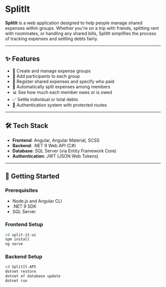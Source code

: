 # SplitIt

**SplitIt** is a web application designed to help people manage shared expenses within groups. Whether you're on a trip with friends, splitting rent with roommates, or handling any shared bills, SplitIt simplifies the process of tracking expenses and settling debts fairly.

---

## ✨ Features

- 🧾 Create and manage expense groups
- 👥 Add participants to each group
- 💸 Register shared expenses and specify who paid
- 🔄 Automatically split expenses among members
- 📊 See how much each member owes or is owed
- ✅ Settle individual or total debts
- 🔐 Authentication system with protected routes

---

## 🛠 Tech Stack

- **Frontend**: Angular, Angular Material, SCSS
- **Backend**: .NET 9 Web API (C#)
- **Database**: SQL Server (via Entity Framework Core)
- **Authentication**: JWT (JSON Web Tokens)

---

## 🚀 Getting Started

### Prerequisites

- Node.js and Angular CLI
- .NET 9 SDK
- SQL Server

### Frontend Setup
```bash
cd split-it-ui
npm install
ng serve
```

### Backend Setup
```bash
cd SplitIt.API
dotnet restore
dotnet ef database update
dotnet run
```
